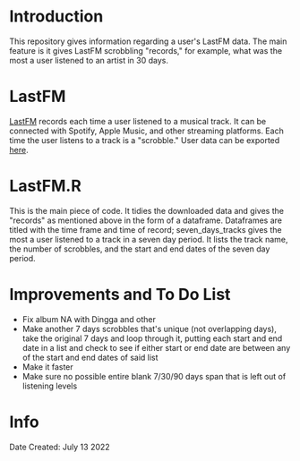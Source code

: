 # Introduction

This repository gives information regarding a user's LastFM data. The main feature is it gives LastFM scrobbling "records," for example, what was the most a user listened to an artist in 30 days. 


# LastFM

[LastFM](https://www.last.fm/home) records each time a user listened to a musical track. It can be connected with Spotify, Apple Music, and other streaming platforms. Each time the user listens to a track is a "scrobble." User data can be exported [here](https://lastfm.ghan.nl/export/).


# LastFM.R

This is the main piece of code. It tidies the downloaded data and gives the "records" as mentioned above in the form of a dataframe. Dataframes are titled with the time frame and time of record; seven_days_tracks gives the most a user listened to a track in a seven day period. It lists the track name, the number of scrobbles, and the start and end dates of the seven day period. 


# Improvements and To Do List
- Fix album NA with Dingga and other
- Make another 7 days scrobbles that's unique (not overlapping days), take the original 7 days and loop through it, putting each start and end date in a list and check to see if either start or end date are between any of the start and end dates of said list
- Make it faster
- Make sure no possible entire blank 7/30/90 days span that is left out of listening levels


# Info

Date Created: July 13 2022
